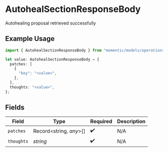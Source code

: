 # AutohealSectionResponseBody

Autohealing proposal retrieved successfully

## Example Usage

```typescript
import { AutohealSectionResponseBody } from "momentic/models/operations";

let value: AutohealSectionResponseBody = {
  patches: [
    {
      "key": "<value>",
    },
  ],
  thoughts: "<value>",
};
```

## Fields

| Field                   | Type                    | Required                | Description             |
| ----------------------- | ----------------------- | ----------------------- | ----------------------- |
| `patches`               | Record<string, *any*>[] | :heavy_check_mark:      | N/A                     |
| `thoughts`              | *string*                | :heavy_check_mark:      | N/A                     |